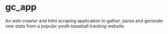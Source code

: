 # gc_app
An web crawler and html scraping application to gather, parse and generate new stats from a popular youth baseball tracking website.
